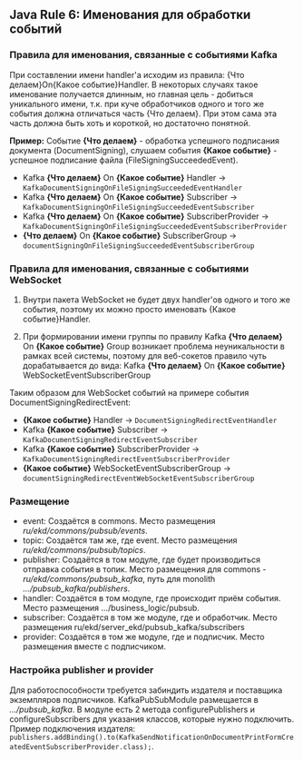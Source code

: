 ## Java Rule 6: Именования для обработки событий


### Правила для именования, связанные с событиями Kafka

При составлении имени handler'a исходим из правила: {Что делаем}On{Какое событие}Handler. В некоторых случаях такое именование получается длинным, но главная цель - добиться уникального имени, т.к. при куче обработчиков одного и того же события должна отличаться часть {Что делаем}. При этом сама эта часть должна быть хоть и короткой, но достаточно понятной.
   
**Пример:**
Событие **{Что делаем}** - обработка успешного подписания документа (DocumentSigning), слушаем события **{Какое событие}** - успешное подписание файла (FileSigningSucceededEvent).

* Kafka **{Что делаем}** On **{Какое событие}** Handler -> `KafkaDocumentSigningOnFileSigningSucceededEventHandler`
* Kafka **{Что делаем}** On **{Какое событие}** Subscriber -> `KafkaDocumentSigningOnFileSigningSucceededEventSubscriber`
* Kafka **{Что делаем}** On **{Какое событие}** SubscriberProvider -> `KafkaDocumentSigningOnFileSigningSucceededEventSubscriberProvider`
* **{Что делаем}** On **{Какое событие}** SubscriberGroup -> `documentSigningOnFileSigningSucceededEventSubscriberGroup`


### Правила для именования, связанные с событиями WebSocket

1. Внутри пакета WebSocket не будет двух handler'ов одного и того же события, поэтому их можно просто именовать {Какое событие}Handler.

2. При формировании имени группы по правилу Kafka **{Что делаем}** On **{Какое событие}** Group возникает проблема неуникальности в рамках всей системы, поэтому для веб-сокетов правило чуть дорабатывается до вида: Kafka **{Что делаем}** On **{Какое событие}** WebSocketEventSubscriberGroup

Таким образом для WebSocket событий на примере события DocumentSigningRedirectEvent:

* **{Какое событие}** Handler -> `DocumentSigningRedirectEventHandler`
* Kafka **{Какое событие}** Subscriber -> `KafkaDocumentSigningRedirectEventSubscriber`
* Kafka **{Какое событие}** SubscriberProvider -> `KafkaDocumentSigningRedirectEventSubscriberProvider`
* **{Какое событие}** WebSocketEventSubscriberGroup -> `documentSigningRedirectEventWebSocketEventSubscriberGroup`

### Размещение

- event: Создаётся в commons. Место размещения _ru/ekd/commons/pubsub/events_.
- topic: Создаётся там же, где event. Место размещения _ru/ekd/commons/pubsub/topics_.
- publisher: Создаётся в том модуле, где будет производиться отправка события в топик. Место размещения для commons - _ru/ekd/commons/pubsub_kafka_, путь для monolith _.../pubsub_kafka/publishers_.
- handler: Создаётся в том модуле, где происходит приём события. Место размещения .../business_logic/pubsub.
- subscriber: Создаётся в том же модуле, где и обработчик. Место размещения ru/ekd/server_ekd/pubsub_kafka/subscribers
- provider: Создаётся в том же модуле, где и подписчик. Место размещения вместе с подписчиком.

### Настройка publisher и provider

Для работоспособности требуется забиндить издателя и поставщика экземпляров подписчиков.
KafkaPubSubModule размещается в _.../pubsub_kafka_.
В модуле есть 2 метода configurePublishers и configureSubscribers для указания классов, которые нужно подключить.
Пример подключения издателя: `publishers.addBinding().to(KafkaSendNotificationOnDocumentPrintFormCreatedEventSubscriberProvider.class);`.
